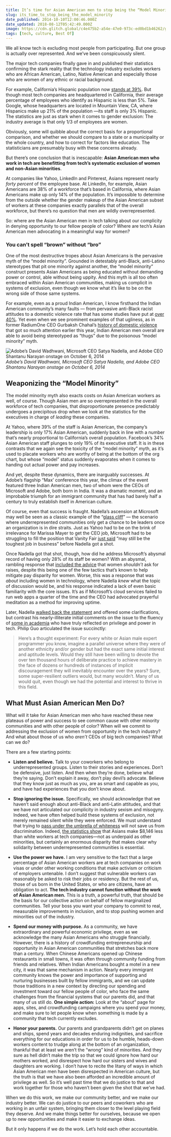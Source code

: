 ```yaml
---
title: It’s time for Asian American men to stop being the “Model Minority” in tech.
slug: its_time_to_stop_being_the_model_minority
date_published: 2014-10-10T12:00:46.000Z
date_updated: 2018-08-12T05:42:49.000Z
image: https://cdn.glitch.global/c4e475b2-a54e-47e0-973c-ed0bd1b46262/green-switches.jpeg?v=1670197419105
tags: [tech, culture, Best Of]
---
```


We all know tech is excluding most people from participating. But one group is actually over represented. And we’ve been conspicuously silent.

The major tech companies finally gave in and published their statistics confirming the stark reality that the technology industry excludes workers who are African American, Latino, Native American and especially those who are women of any ethnic or racial background.

For example, California’s Hispanic population now [stands at 39%](http://www.pewresearch.org/fact-tank/2014/01/24/in-2014-latinos-will-surpass-whites-as-largest-racialethnic-group-in-california/). But though most tech companies are headquartered in California, their average percentage of employees who identify as Hispanic is less than 5%. Take Google, whose headquarters are located in Mountain View, CA, where Hispanics make up 21% of the population —its staff is only 3% Hispanic. The statistics are just as stark when it comes to gender exclusion: The industry average is that only 1/3 of employees are women.

Obviously, some will quibble about the correct basis for a proportional comparison, and whether we should compare to a state or a municipality or the whole country, and how to correct for factors like education. The statisticians are presumably busy with these concerns already.

But there’s one conclusion that is inescapable: **Asian American men who work in tech are benefitting from tech’s systematic exclusion of women and non-Asian minorities**.

At companies like Yahoo, LinkedIn and Pinterest, Asians represent nearly _forty percent_ of the employee base. At LinkedIn, for example, Asian Americans are 38% of a workforce that’s based in California, where Asian Americans make up only 14% of the population. It’s impossible to determine from the outside whether the gender makeup of the Asian American subset of workers at these companies exactly parallels that of the overall workforce, but there’s no question that men are wildly overrepresented.

So: where are the Asian American men in tech talking about our complicity in denying opportunity to our fellow people of color? Where are tech’s Asian American men advocating in a meaningful way for women?

### You can’t spell “brown” without “bro”

One of the most destructive tropes about Asian Americans is the pervasive myth of the “model minority”. Grounded in detestably anti-Black, anti-Latino stereotypes that pit one minority against another, the “model minority” construct presents Asian Americans as being educated without demanding power or control, able without being uppity. And this myth is all too often embraced within Asian American communities, making us complicit in systems of exclusion, even though we know what it’s like to be on the wrong side of those same systems.

For example, even as a proud Indian American, I know firsthand the Indian American community’s many faults — from pervasive anti-Black racist attitudes to a domestic violence rate that has some studies have put at [over 40%](http://www.americanbar.org/groups/domestic_violence/resources/statistics.html#south_asians). Yet even when we see prominent examples of that ugliness, as in former RadiumOne CEO Gurbaksh Chahal’s [history of domestic violence](http://www.newyorker.com/tech/elements/gurbaksh-chahals-ugly-revenge) that got so much attention earlier this year, Indian American men overall are able to avoid being stereotyped as “thugs” due to the poisonous “model minority” myth.

![Adobe’s David Wadhwani, Microsoft CEO Satya Nadella, and Adobe CEO Shantanu Narayan onstage on October 6, 2014](https://cdn.glitch.global/c4e475b2-a54e-47e0-973c-ed0bd1b46262/google-adobe.jpeg?v=1670197418667 "Adobe’s David Wadhwani, Microsoft CEO Satya Nadella, and Adobe CEO Shantanu Narayan onstage on October 6, 2014")
_Adobe’s David Wadhwani, Microsoft CEO Satya Nadella, and Adobe CEO Shantanu Narayan onstage on October 6, 2014_

## Weaponizing the “Model Minority”

The model minority myth also exacts costs on Asian American workers as well, of course. Though Asian men are so overrepresented in the overall workforce of tech companies, that disproportionate presence predictably undergoes a precipitous drop when we look at the statistics for the executives in charge of _leading_ these companies.

At Yahoo, where 39% of the staff is Asian American, the company’s leadership is only 17% Asian American, suddenly back in line with a number that’s nearly proportional to California’s overall population. Facebook’s 34% Asian American staff plunges to only 19% of its executive staff. It is in these contrasts that we again see the toxicity of the “model minority” myth, as it’s used to placate workers who are worthy of being at the bottom of the org chart, but whose “model” status suddenly evaporates when it comes to handing out actual power and pay increases.

And yet, despite these dynamics, there are inarguably successes. At Adobe’s flagship “Max’ conference this year, the climax of the event featured three Indian American men, two of whom were the CEOs of Microsoft and Adobe, both born in India. It was a dramatic moment, and an improbable triumph for an immigrant community that has had barely half a century to truly establish itself in American culture.

Of course, even that success is fraught. Nadella’s ascension at Microsoft may well be seen as a classic example of the “<a href="http://psychology.exeter.ac.uk/research/glasscliff/">glass cliff</a>” — the scenario where underrepresented communities only get a chance to be leaders once an organization is in dire straits. Just as Yahoo had to be on the brink of irrelevance for Marissa Mayer to get the CEO job, Microsoft had to be struggling to fill the position that Vanity Fair <a href="http://www.vanityfair.com/business/2014/11/satya-nadella-bill-gates-steve-ballmer-microsoft">just said</a> “may still be the toughest job in business” before Nadella got a shot.

Once Nadella got that shot, though, how did he address Microsoft’s abysmal record of having only 28% of its staff be women? With an abysmal, rambling response that <a href="http://readwrite.com/2014/10/09/nadella-women-dont-ask-for-raise">included the advice</a> that women _shouldn’t_ ask for raises, despite this being one of the few tactics that’s known to help mitigate pay disparity for women. Worse, this was a response that was _about_ including women in technology, where Nadella _knew_ what the topic of discussion would be, and his response indicated a lack of even basic familiarity with the core issues. It’s as if Microsoft’s cloud services failed to run web apps a quarter of the time and the CEO had advocated prayerful meditation as a method for improving uptime.

Later, Nadella <a href="http://recode.net/2014/10/09/microsoft-ceo-satya-nadella-on-women-gaffe-i-answered-that-question-completely-wrong/">walked back the statement</a> and offered some clarifications, but contrast his nearly-illiterate initial comments on the issue to the fluency of <a href="http://pgbovine.net/tech-privilege.htm">some in academia</a> who have truly reflected on privilege and power in tech. Philip Guo articulated the issue succinctly:

> Here’s a thought experiment: For every white or Asian male expert programmer you know, imagine a parallel universe where they were of another ethnicity and/or gender but had the exact same initial interest and aptitude levels. Would they still have been willing to devote the over ten thousand hours of deliberate practice to achieve mastery in the face of dozens or hundreds of instances of implicit discouragement they will inevitably encounter over the years? Sure, some super-resilient outliers would, but many wouldn’t. Many of us would quit, even though we had the potential and interest to thrive in this field.

## What Must Asian American Men Do?

What will it take for Asian American men who have reached these new plateaus of power and success to see common cause with other minority communities and with other people of color? When will we commit to addressing the exclusion of women from opportunity in the tech industry? And what about those of us who _aren’t_ CEOs of big tech companies? What can we do?

There are a few starting points:

* **Listen and believe.** Talk to your coworkers who belong to underrepresented groups. Listen to their stories and experiences. Don’t be defensive, just listen. And then when they’re done, believe what they’re saying. Don’t explain it away, don’t play devil’s advocate. Believe that they know just as much as you, are as smart and capable as you, and have had experiences that you don’t know about.

* **Stop ignoring the issue.** Specifically, we should acknowledge that we haven’t said enough about anti-Black and anti-Latin attitudes, and that we have not articulated our complicity in industry sexism and misogyny. Indeed, we have often helped build these systems of exclusion, not merely remained silent while they were enforced. We must understand that trying to <a href="http://america.aljazeera.com/opinions/2014/8/asian-americans-racecomplicitymodelminority.html">pass under the umbrella of whiteness</a> will not save us from discrimination. Indeed, <a href="http://www.usatoday.com/story/tech/2014/10/09/high-tech-pay-gap-hispanics-asians-african-americans/16606121/">the statistics show</a> that Asians make $8,146 less than white workers at tech companies—not as underpaid as other minorities, but certainly an enormous disparity that makes clear why solidarity between underrepresented communities is essential.

* **Use the power we have.** I am very sensitive to the fact that a large percentage of Asian American workers are at tech companies on work visas or under other working conditions that make activism or criticism of employers untenable. I don’t suggest that vulnerable workers can reasonably be asked to risk their jobs or residency. But the rest of us, those of us born in the United States, or who are citizens, have an obligation to act. **The tech industry cannot function without the work of Asian American men.** This is a truth, a powerful truth, that should be the basis for our collective action on behalf of fellow marginalized communities. Tell your boss you want your company to commit to real, measurable improvements in inclusion, and to stop pushing women and minorities out of the industry.

* **Spend our money with purpose.** As a community, we have extraordinary and powerful economic privilege, even as we acknowledge the many Asian Americans who struggle financially. However, there is a history of crowdfunding entrepreneurship and opportunity in Asian American communities that stretches back more than a century. When Chinese Americans opened up Chinese restaurants in small towns, it was often through community funding from friends and relatives. When Indian Americans bought a motel in a new city, it was that same mechanism in action. Nearly every immigrant community knows the power and importance of supporting and nurturing businesses built by fellow immigrants, and we can update those traditions in a new context by directing our spending and investment toward our fellow people of color, who face the same challenges from the financial systems that our parents did, and that many of us still do. **One simple action:** Look at the “about” page for apps, sites, and crowdfunding campaigns where you spend your money, and make sure to let people know when something is made by a community that tech currently excludes.

* **Honor your parents.** Our parents and grandparents didn’t get on planes and ships, spend years and decades enduring indignities, and sacrifice everything for our educations in order for us to be humble, heads-down workers content to trudge along at the bottom of an organization, thankful that at least we aren’t the “wrong” kind of minorities. And they sure as hell didn’t make the trip so that we could ignore how hard our mothers worked, and disrespect how hard our sisters and wives and daughters are working. I don’t have to recite the litany of ways in which Asian American men have been disrespected in American culture, but the truth is that we have also been afforded an incredible amount of privilege as well. So it’s well past time that we do justice to that and work together for those who haven’t been given the shot that we’ve had.

When we do this work, we make our community better, and we make our industry better. We can do justice to our peers and coworkers who are working in an unfair system, bringing them closer to the level playing field they deserve. And we make things better for ourselves, because we open up to new opportunities and make it easier to exchange ideas.

But it only happens if we do the work. Let’s hold each other accountable.
